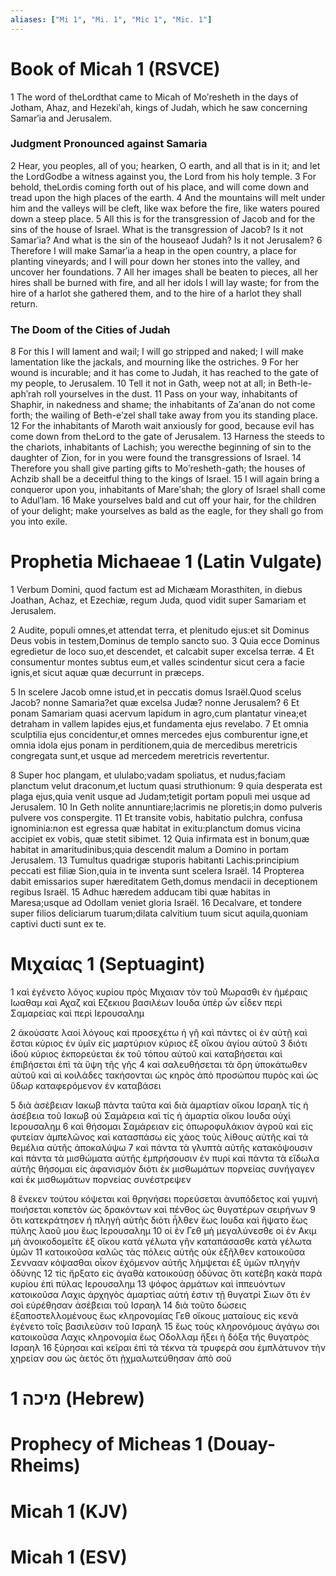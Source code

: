 ```yaml
---
aliases: ["Mi 1", "Mi. 1", "Mic 1", "Mic. 1"]
---
```



# Book of Micah 1 (RSVCE)

1 The word of theLordthat came to Micah of Moʹresheth in the days of Jotham, Ahaz, and Hezekiʹah, kings of Judah, which he saw concerning Samarʹia and Jerusalem.
### Judgment Pronounced against Samaria
2 Hear, you peoples, all of you; hearken, O earth, and all that is in it; and let the LordGodbe a witness against you, the Lord from his holy temple.
3 For behold, theLordis coming forth out of his place, and will come down and tread upon the high places of the earth.
4 And the mountains will melt under him and the valleys will be cleft, like wax before the fire, like waters poured down a steep place.
5 All this is for the transgression of Jacob and for the sins of the house of Israel. What is the transgression of Jacob? Is it not Samarʹia? And what is the sin of the houseaof Judah? Is it not Jerusalem?
6 Therefore I will make Samarʹia a heap in the open country, a place for planting vineyards; and I will pour down her stones into the valley, and uncover her foundations.
7 All her images shall be beaten to pieces, all her hires shall be burned with fire, and all her idols I will lay waste; for from the hire of a harlot she gathered them, and to the hire of a harlot they shall return.
### The Doom of the Cities of Judah
8 For this I will lament and wail; I will go stripped and naked; I will make lamentation like the jackals, and mourning like the ostriches.
9 For her wound is incurable; and it has come to Judah, it has reached to the gate of my people, to Jerusalem.
10 Tell it not in Gath, weep not at all; in Beth-le-aphʹrah roll yourselves in the dust.
11 Pass on your way, inhabitants of Shaphir, in nakedness and shame; the inhabitants of Zaʹanan do not come forth; the wailing of Beth-eʹzel shall take away from you its standing place.
12 For the inhabitants of Maroth wait anxiously for good, because evil has come down from theLord to the gate of Jerusalem.
13 Harness the steeds to the chariots, inhabitants of Lachish; you werecthe beginning of sin to the daughter of Zion, for in you were found the transgressions of Israel.
14 Therefore you shall give parting gifts to Moʹresheth-gath; the houses of Achzib shall be a deceitful thing to the kings of Israel.
15 I will again bring a conqueror upon you, inhabitants of Mareʹshah; the glory of Israel shall come to Adulʹlam.
16 Make yourselves bald and cut off your hair, for the children of your delight; make yourselves as bald as the eagle, for they shall go from you into exile.


# Prophetia Michaeae 1 (Latin Vulgate)

1 Verbum Domini, quod factum est ad Michæam Morasthiten, in diebus Joathan, Achaz, et Ezechiæ, regum Juda, quod vidit super Samariam et Jerusalem.

2 Audite, populi omnes,et attendat terra, et plenitudo ejus:et sit Dominus Deus vobis in testem,Dominus de templo sancto suo.
3 Quia ecce Dominus egredietur de loco suo,et descendet, et calcabit super excelsa terræ.
4 Et consumentur montes subtus eum,et valles scindentur sicut cera a facie ignis,et sicut aquæ quæ decurrunt in præceps.

5 In scelere Jacob omne istud,et in peccatis domus Israël.Quod scelus Jacob? nonne Samaria?et quæ excelsa Judæ? nonne Jerusalem?
6 Et ponam Samariam quasi acervum lapidum in agro,cum plantatur vinea;et detraham in vallem lapides ejus,et fundamenta ejus revelabo.
7 Et omnia sculptilia ejus concidentur,et omnes mercedes ejus comburentur igne,et omnia idola ejus ponam in perditionem,quia de mercedibus meretricis congregata sunt,et usque ad mercedem meretricis revertentur.

8 Super hoc plangam, et ululabo;vadam spoliatus, et nudus;faciam planctum velut draconum,et luctum quasi struthionum:
9 quia desperata est plaga ejus,quia venit usque ad Judam;tetigit portam populi mei usque ad Jerusalem.
10 In Geth nolite annuntiare;lacrimis ne ploretis;in domo pulveris pulvere vos conspergite.
11 Et transite vobis, habitatio pulchra, confusa ignominia:non est egressa quæ habitat in exitu:planctum domus vicina accipiet ex vobis, quæ stetit sibimet.
12 Quia infirmata est in bonum,quæ habitat in amaritudinibus;quia descendit malum a Domino in portam Jerusalem.
13 Tumultus quadrigæ stuporis habitanti Lachis:principium peccati est filiæ Sion,quia in te inventa sunt scelera Israël.
14 Propterea dabit emissarios super hæreditatem Geth,domus mendacii in deceptionem regibus Israël.
15 Adhuc hæredem adducam tibi quæ habitas in Maresa;usque ad Odollam veniet gloria Israël.
16 Decalvare, et tondere super filios deliciarum tuarum;dilata calvitium tuum sicut aquila,quoniam captivi ducti sunt ex te.


# Μιχαίας 1 (Septuagint)

1 καὶ ἐγένετο λόγος κυρίου πρὸς Μιχαιαν τὸν τοῦ Μωρασθι ἐν ἡμέραις Ιωαθαμ καὶ Αχαζ καὶ Εζεκιου βασιλέων Ιουδα ὑπὲρ ὧν εἶδεν περὶ Σαμαρείας καὶ περὶ Ιερουσαλημ

2 ἀκούσατε λαοί λόγους καὶ προσεχέτω ἡ γῆ καὶ πάντες οἱ ἐν αὐτῇ καὶ ἔσται κύριος ἐν ὑμῖν εἰς μαρτύριον κύριος ἐξ οἴκου ἁγίου αὐτοῦ
3 διότι ἰδοὺ κύριος ἐκπορεύεται ἐκ τοῦ τόπου αὐτοῦ καὶ καταβήσεται καὶ ἐπιβήσεται ἐπὶ τὰ ὕψη τῆς γῆς
4 καὶ σαλευθήσεται τὰ ὄρη ὑποκάτωθεν αὐτοῦ καὶ αἱ κοιλάδες τακήσονται ὡς κηρὸς ἀπὸ προσώπου πυρὸς καὶ ὡς ὕδωρ καταφερόμενον ἐν καταβάσει

5 διὰ ἀσέβειαν Ιακωβ πάντα ταῦτα καὶ διὰ ἁμαρτίαν οἴκου Ισραηλ τίς ἡ ἀσέβεια τοῦ Ιακωβ οὐ Σαμάρεια καὶ τίς ἡ ἁμαρτία οἴκου Ιουδα οὐχὶ Ιερουσαλημ
6 καὶ θήσομαι Σαμάρειαν εἰς ὀπωροφυλάκιον ἀγροῦ καὶ εἰς φυτείαν ἀμπελῶνος καὶ κατασπάσω εἰς χάος τοὺς λίθους αὐτῆς καὶ τὰ θεμέλια αὐτῆς ἀποκαλύψω
7 καὶ πάντα τὰ γλυπτὰ αὐτῆς κατακόψουσιν καὶ πάντα τὰ μισθώματα αὐτῆς ἐμπρήσουσιν ἐν πυρί καὶ πάντα τὰ εἴδωλα αὐτῆς θήσομαι εἰς ἀφανισμόν διότι ἐκ μισθωμάτων πορνείας συνήγαγεν καὶ ἐκ μισθωμάτων πορνείας συνέστρεψεν

8 ἕνεκεν τούτου κόψεται καὶ θρηνήσει πορεύσεται ἀνυπόδετος καὶ γυμνή ποιήσεται κοπετὸν ὡς δρακόντων καὶ πένθος ὡς θυγατέρων σειρήνων
9 ὅτι κατεκράτησεν ἡ πληγὴ αὐτῆς διότι ἦλθεν ἕως Ιουδα καὶ ἥψατο ἕως πύλης λαοῦ μου ἕως Ιερουσαλημ
10 οἱ ἐν Γεθ μὴ μεγαλύνεσθε οἱ ἐν Ακιμ μὴ ἀνοικοδομεῖτε ἐξ οἴκου κατὰ γέλωτα γῆν καταπάσασθε κατὰ γέλωτα ὑμῶν
11 κατοικοῦσα καλῶς τὰς πόλεις αὐτῆς οὐκ ἐξῆλθεν κατοικοῦσα Σεννααν κόψασθαι οἶκον ἐχόμενον αὐτῆς λήμψεται ἐξ ὑμῶν πληγὴν ὀδύνης
12 τίς ἤρξατο εἰς ἀγαθὰ κατοικούσῃ ὀδύνας ὅτι κατέβη κακὰ παρὰ κυρίου ἐπὶ πύλας Ιερουσαλημ
13 ψόφος ἁρμάτων καὶ ἱππευόντων κατοικοῦσα Λαχις ἀρχηγὸς ἁμαρτίας αὐτή ἐστιν τῇ θυγατρὶ Σιων ὅτι ἐν σοὶ εὑρέθησαν ἀσέβειαι τοῦ Ισραηλ
14 διὰ τοῦτο δώσεις ἐξαποστελλομένους ἕως κληρονομίας Γεθ οἴκους ματαίους εἰς κενὰ ἐγένετο τοῖς βασιλεῦσιν τοῦ Ισραηλ
15 ἕως τοὺς κληρονόμους ἀγάγω σοι κατοικοῦσα Λαχις κληρονομία ἕως Οδολλαμ ἥξει ἡ δόξα τῆς θυγατρὸς Ισραηλ
16 ξύρησαι καὶ κεῖραι ἐπὶ τὰ τέκνα τὰ τρυφερά σου ἐμπλάτυνον τὴν χηρείαν σου ὡς ἀετός ὅτι ᾐχμαλωτεύθησαν ἀπὸ σοῦ


# 1 מיכה (Hebrew)


# Prophecy of Micheas 1 (Douay-Rheims)


# Micah 1 (KJV)


# Micah 1 (ESV)

